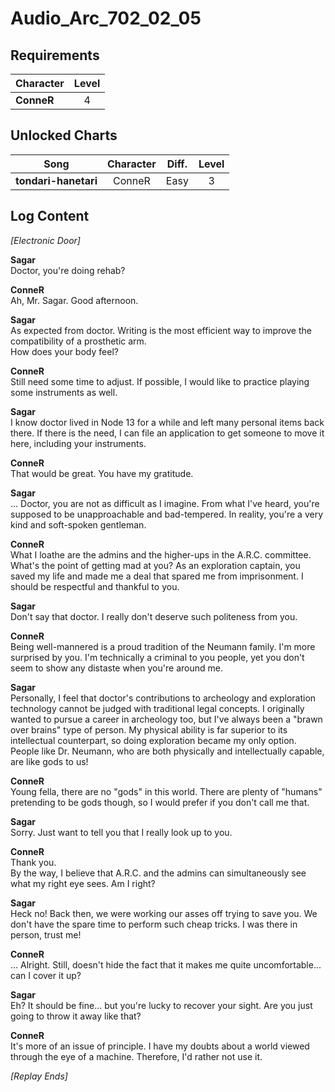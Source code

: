 # Audio_Arc_702_02_05
## Requirements
|Character |Level|
|----------|:---:|
|**ConneR**|  4  |

## Unlocked Charts
|        Song        |Character|Diff.|Level|
|--------------------|:-------:|:---:|:---:|
|**tondari-hanetari**| ConneR  |Easy |  3  |

## Log Content
*\[Electronic Door\]*

**Sagar**<br>
Doctor, you're doing rehab?

**ConneR**<br>
Ah, Mr. Sagar. Good afternoon.

**Sagar**<br>
As expected from doctor. Writing is the most efficient way to improve the compatibility of a prosthetic arm. <br>
How does your body feel?

**ConneR**<br>
Still need some time to adjust. If possible, I would like to practice playing some instruments as well.

**Sagar**<br>
I know doctor lived in Node 13 for a while and left many personal items back there. If there is the need, I can file an application to get someone to move it here, including your instruments.

**ConneR**<br>
That would be great. You have my gratitude.

**Sagar**<br>
... Doctor, you are not as difficult as I imagine. From what I've heard, you're supposed to be unapproachable and bad\-tempered. In reality, you're a very kind and soft\-spoken gentleman.

**ConneR**<br>
What I loathe are the admins and the higher\-ups in the A.R.C. committee. What's the point of getting mad at you? As an exploration captain, you saved my life and made me a deal that spared me from imprisonment. I should be respectful and thankful to you.

**Sagar**<br>
Don't say that doctor. I really don't deserve such politeness from you.

**ConneR**<br>
Being well\-mannered is a proud tradition of the Neumann family. I'm more surprised by you. I'm technically a criminal to you people, yet you don't seem to show any distaste when you're around me.

**Sagar**<br>
Personally, I feel that doctor's contributions to archeology and exploration technology cannot be judged with traditional legal concepts. I originally wanted to pursue a career in archeology too, but I've always been a "brawn over brains" type of person. My physical ability is far superior to its intellectual counterpart, so doing exploration became my only option. People like Dr. Neumann, who are both physically and intellectually capable, are like gods to us!

**ConneR**<br>
Young fella, there are no "gods" in this world. There are plenty of "humans" pretending to be gods though, so I would prefer if you don't call me that.

**Sagar**<br>
Sorry. Just want to tell you that I really look up to you.

**ConneR**<br>
Thank you. <br>
By the way, I believe that A.R.C. and the admins can simultaneously see what my right eye sees. Am I right?

**Sagar**<br>
Heck no! Back then, we were working our asses off trying to save you. We don't have the spare time to perform such cheap tricks. I was there in person, trust me!

**ConneR**<br>
... Alright. Still, doesn't hide the fact that it makes me quite uncomfortable... can I cover it up?

**Sagar**<br>
Eh? It should be fine... but you're lucky to recover your sight. Are you just going to throw it away like that?

**ConneR**<br>
It's more of an issue of principle. I have my doubts about a world viewed through the eye of a machine. Therefore, I'd rather not use it.

*[Replay Ends]*